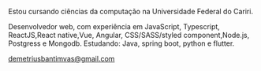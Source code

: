 

Estou cursando ciências da computação na Universidade Federal do Cariri.

Desenvolvedor web, com experiência em JavaScript, Typescript, ReactJS,React native,Vue, Angular, CSS/SASS/styled component,Node.js, Postgress e Mongodb.
Estudando: Java, spring boot, python e flutter.


demetriusbantimvas@gmail.com
